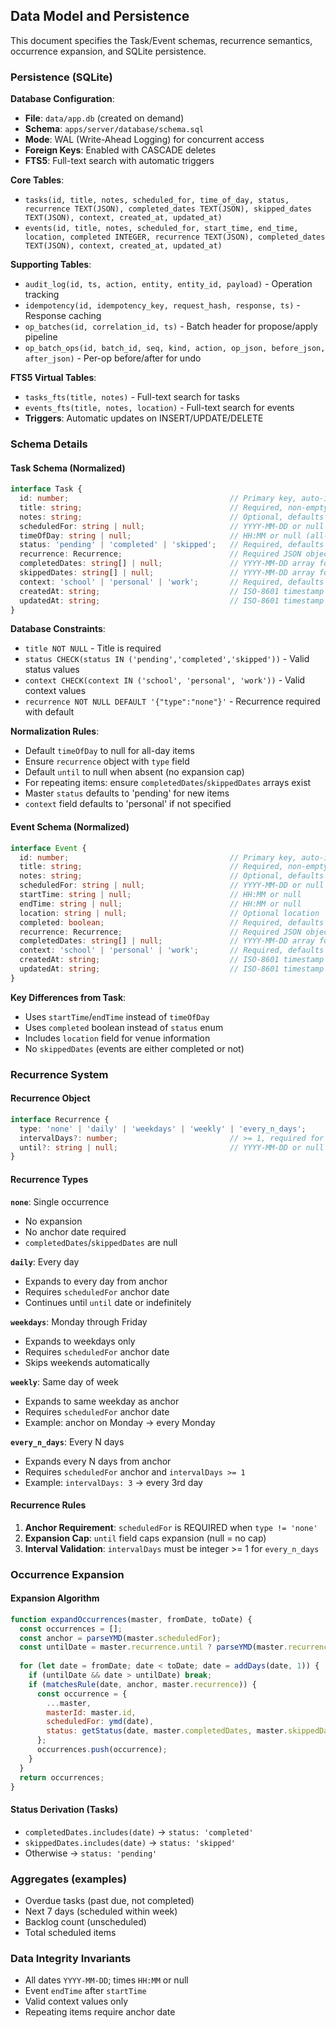 ## Data Model and Persistence

This document specifies the Task/Event schemas, recurrence semantics, occurrence expansion, and SQLite persistence.

### Persistence (SQLite)

**Database Configuration**:
- **File**: `data/app.db` (created on demand)
- **Schema**: `apps/server/database/schema.sql`
- **Mode**: WAL (Write-Ahead Logging) for concurrent access
- **Foreign Keys**: Enabled with CASCADE deletes
- **FTS5**: Full-text search with automatic triggers

**Core Tables**:
- `tasks(id, title, notes, scheduled_for, time_of_day, status, recurrence TEXT(JSON), completed_dates TEXT(JSON), skipped_dates TEXT(JSON), context, created_at, updated_at)`
- `events(id, title, notes, scheduled_for, start_time, end_time, location, completed INTEGER, recurrence TEXT(JSON), completed_dates TEXT(JSON), context, created_at, updated_at)`

**Supporting Tables**:
- `audit_log(id, ts, action, entity, entity_id, payload)` - Operation tracking
- `idempotency(id, idempotency_key, request_hash, response, ts)` - Response caching
- `op_batches(id, correlation_id, ts)` - Batch header for propose/apply pipeline
- `op_batch_ops(id, batch_id, seq, kind, action, op_json, before_json, after_json)` - Per-op before/after for undo

**FTS5 Virtual Tables**:
- `tasks_fts(title, notes)` - Full-text search for tasks
- `events_fts(title, notes, location)` - Full-text search for events
- **Triggers**: Automatic updates on INSERT/UPDATE/DELETE

### Schema Details

#### Task Schema (Normalized)

```typescript
interface Task {
  id: number;                                    // Primary key, auto-increment
  title: string;                                 // Required, non-empty
  notes: string;                                 // Optional, defaults to ''
  scheduledFor: string | null;                   // YYYY-MM-DD or null for backlog
  timeOfDay: string | null;                      // HH:MM or null (all-day)
  status: 'pending' | 'completed' | 'skipped';   // Required, defaults to 'pending'
  recurrence: Recurrence;                        // Required JSON object
  completedDates: string[] | null;               // YYYY-MM-DD array for repeating
  skippedDates: string[] | null;                 // YYYY-MM-DD array for repeating
  context: 'school' | 'personal' | 'work';       // Required, defaults to 'personal'
  createdAt: string;                             // ISO-8601 timestamp
  updatedAt: string;                             // ISO-8601 timestamp
}
```

**Database Constraints**:
- `title NOT NULL` - Title is required
- `status CHECK(status IN ('pending','completed','skipped'))` - Valid status values
- `context CHECK(context IN ('school', 'personal', 'work'))` - Valid context values
- `recurrence NOT NULL DEFAULT '{"type":"none"}'` - Recurrence required with default

**Normalization Rules**:
- Default `timeOfDay` to null for all-day items
- Ensure `recurrence` object with `type` field
- Default `until` to null when absent (no expansion cap)
- For repeating items: ensure `completedDates`/`skippedDates` arrays exist
- Master `status` defaults to 'pending' for new items
- `context` field defaults to 'personal' if not specified

#### Event Schema (Normalized)

```typescript
interface Event {
  id: number;                                    // Primary key, auto-increment
  title: string;                                 // Required, non-empty
  notes: string;                                 // Optional, defaults to ''
  scheduledFor: string | null;                   // YYYY-MM-DD or null
  startTime: string | null;                      // HH:MM or null
  endTime: string | null;                        // HH:MM or null
  location: string | null;                       // Optional location
  completed: boolean;                            // Required, defaults to false
  recurrence: Recurrence;                        // Required JSON object
  completedDates: string[] | null;               // YYYY-MM-DD array for repeating
  context: 'school' | 'personal' | 'work';       // Required, defaults to 'personal'
  createdAt: string;                             // ISO-8601 timestamp
  updatedAt: string;                             // ISO-8601 timestamp
}
```

**Key Differences from Task**:
- Uses `startTime`/`endTime` instead of `timeOfDay`
- Uses `completed` boolean instead of `status` enum
- Includes `location` field for venue information
- No `skippedDates` (events are either completed or not)

### Recurrence System

#### Recurrence Object

```typescript
interface Recurrence {
  type: 'none' | 'daily' | 'weekdays' | 'weekly' | 'every_n_days';
  intervalDays?: number;                         // >= 1, required for 'every_n_days'
  until?: string | null;                         // YYYY-MM-DD or null (no cap)
}
```

#### Recurrence Types

**`none`**: Single occurrence
- No expansion
- No anchor date required
- `completedDates`/`skippedDates` are null

**`daily`**: Every day
- Expands to every day from anchor
- Requires `scheduledFor` anchor date
- Continues until `until` date or indefinitely

**`weekdays`**: Monday through Friday
- Expands to weekdays only
- Requires `scheduledFor` anchor date
- Skips weekends automatically

**`weekly`**: Same day of week
- Expands to same weekday as anchor
- Requires `scheduledFor` anchor date
- Example: anchor on Monday → every Monday

**`every_n_days`**: Every N days
- Expands every N days from anchor
- Requires `scheduledFor` anchor and `intervalDays >= 1`
- Example: `intervalDays: 3` → every 3rd day

#### Recurrence Rules

1. **Anchor Requirement**: `scheduledFor` is REQUIRED when `type != 'none'`
2. **Expansion Cap**: `until` field caps expansion (null = no cap)
3. **Interval Validation**: `intervalDays` must be integer >= 1 for `every_n_days`

### Occurrence Expansion

#### Expansion Algorithm

```javascript
function expandOccurrences(master, fromDate, toDate) {
  const occurrences = [];
  const anchor = parseYMD(master.scheduledFor);
  const untilDate = master.recurrence.until ? parseYMD(master.recurrence.until) : null;
  
  for (let date = fromDate; date < toDate; date = addDays(date, 1)) {
    if (untilDate && date > untilDate) break;
    if (matchesRule(date, anchor, master.recurrence)) {
      const occurrence = {
        ...master,
        masterId: master.id,
        scheduledFor: ymd(date),
        status: getStatus(date, master.completedDates, master.skippedDates)
      };
      occurrences.push(occurrence);
    }
  }
  return occurrences;
}
```

#### Status Derivation (Tasks)
- `completedDates.includes(date)` → `status: 'completed'`
- `skippedDates.includes(date)` → `status: 'skipped'`
- Otherwise → `status: 'pending'`

### Aggregates (examples)
- Overdue tasks (past due, not completed)
- Next 7 days (scheduled within week)
- Backlog count (unscheduled)
- Total scheduled items

### Data Integrity Invariants
- All dates `YYYY-MM-DD`; times `HH:MM` or null
- Event `endTime` after `startTime`
- Valid context values only
- Repeating items require anchor date



